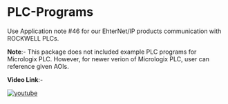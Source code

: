 # PLC-Programs

Use Application note #46 for our EhterNet/IP products communication with ROCKWELL PLCs.

**Note**:- This package does not included example PLC programs for Micrologix PLC. 
           However, for newer verion of Micrologix PLC, user can reference given AOIs.

**Video Link**:- 

<a target="_blank" href="https://www.youtube.com/watch?v=9YARod4724U&list=PLA1J90-MlwYeLso2NgeAjAV8oK8Bwu7ZI" style="display: inline-block;"><img src="https://img.shields.io/badge/youtube-logo?style=for-the-badge&logo=youtube&logoColor=white&color=%23cc0000" alt="youtube" /></a></p>
